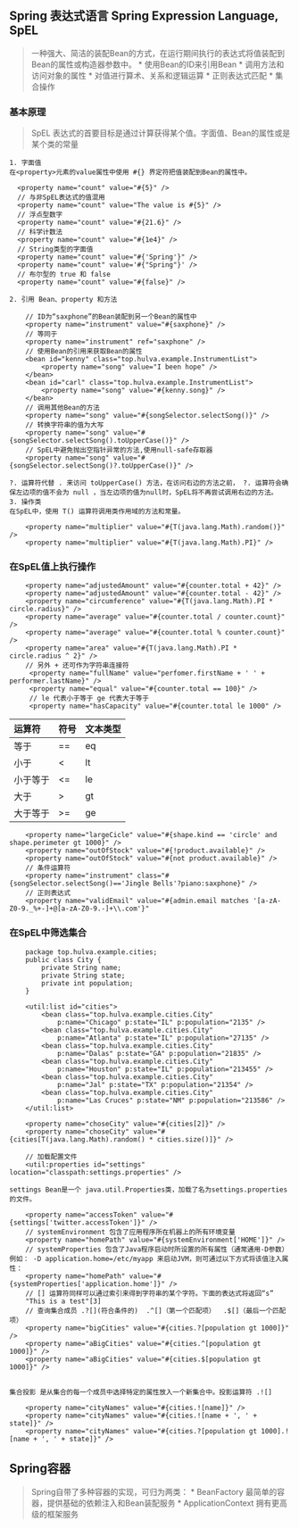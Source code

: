 ## Spring 表达式语言 Spring Expression Language, SpEL
> 一种强大、简洁的装配Bean的方式，在运行期间执行的表达式将值装配到Bean的属性或构造器参数中。
	* 使用Bean的ID来引用Bean
	* 调用方法和访问对象的属性
	* 对值进行算术、关系和逻辑运算
	* 正则表达式匹配
	* 集合操作

### 基本原理
> SpEL 表达式的首要目标是通过计算获得某个值。字面值、Bean的属性或是某个类的常量

	1. 字面值
	在<property>元素的value属性中使用 #{} 界定符把值装配到Bean的属性中。
```
  <property name="count" value="#{5}" />
  // 与非SpEL表达式的值混用
  <property name="count" value="The value is #{5}" />
  // 浮点型数字
  <property name="count" value="#{21.6}" />
  // 科学计数法
  <property name="count" value="#{1e4}" />
  // String类型的字面值
  <property name="count" value="#{'Spring'}" />
  <property name="count" value='#{"Spring"}' />
  // 布尔型的 true 和 false
  <property name="count" value="#{false}" />
```
	2. 引用 Bean、property 和方法
```
	// ID为“saxphone”的Bean装配到另一个Bean的属性中
	<property name="instrument" value="#{saxphone}" />
	// 等同于
	<property name="instrument" ref="saxphone" />
	// 使用Bean的引用来获取Bean的属性
	<bean id="kenny" class="top.hulva.example.InstrumentList">
		<property name="song" value="I been hope" />
	</bean>
	<bean id="carl" class="top.hulva.example.InstrumentList">
		<property name="song" value="#{kenny.song}" />
	</bean>
	// 调用其他Bean的方法
	<property name="song" value="#{songSelector.selectSong()}" />
	// 转换字符串的值为大写
	<property name="song" value="#{songSelector.selectSong().toUpperCase()}" />
	// SpEL中避免抛出空指针异常的方法,使用null-safe存取器
	<property name="song" value="#{songSelector.selectSong()?.toUpperCase()}" />
```
	?. 运算符代替 . 来访问 toUpperCase() 方法，在访问右边的方法之前， ?. 运算符会确保左边项的值不会为 null ，当左边项的值为null时，SpEL将不再尝试调用右边的方法。
	3. 操作类
	在SpEL中，使用 T() 运算符调用类作用域的方法和常量。
```
	<property name="multiplier" value="#{T(java.lang.Math).random()}" />
	<property name="multiplier" value="#{T(java.lang.Math).PI}" />
```

### 在SpEL值上执行操作
```
	<property name="adjustedAmount" value="#{counter.total + 42}" />
	<property name="adjustedAmount" value="#{counter.total - 42}" />
	<property name="circumference" value="#{T(java.lang.Math).PI * circle.radius}" />
	<property name="average" value="#{counter.total / counter.count}" />
	<property name="average" value="#{counter.total % counter.count}" />
	<property name="area" value="#{T(java.lang.Math).PI * circle.radius ^ 2}" />
	// 另外 + 还可作为字符串连接符
	 <property name="fullName" value="perfomer.firstName + ' ' + performer.lastName}" />
	 <property name="equal" value="#{counter.total == 100}" />
	 // le 代表小于等于 ge 代表大于等于
	 <property name="hasCapacity" value="#{counter.total le 1000" />
```
| 运算符  | 符号   | 文本类型 |
| :------| :-----| :-------|
| 等于    | ==    |	eq	   |
| 小于    | <     |	lt	   |
| 小于等于 | <=    |	le	   |
| 大于    | >     |	gt	   |
| 大于等于 | >=    |	ge	   |
```
	<property name="largeCicle" value="#{shape.kind == 'circle' and shape.perimeter gt 1000}" />
	<property name="outOfStock" value="#{!product.available}" />
	<property name="outOfStock" value="#{not product.available}" />
	// 条件运算符
	<property name="instrument" class="#{songSelector.selectSong()=='Jingle Bells'?piano:saxphone}" />
	// 正则表达式
	<property name="validEmail" value="#{admin.email matches '[a-zA-Z0-9._%+-]+@[a-zA-Z0-9.-]+\\.com'}"
```

### 在SpEL中筛选集合
```
	package top.hulva.example.cities;
	public class City {
		private String name;
		private String state;
		private int population;
	}
```
```
	<util:list id="cities">
		<bean class="top.hulva.example.cities.City"
			p:name="Chicago" p:state="IL" p:population="2135" />
		<bean class="top.hulva.example.cities.City"
			p:name="Atlanta" p:state="IL" p:population="27135" />
		<bean class="top.hulva.example.cities.City"
			p:name="Dalas" p:state="GA" p:population="21835" />
		<bean class="top.hulva.example.cities.City"
			p:name="Houston" p:state="IL" p:population="213455" />
		<bean class="top.hulva.example.cities.City"
			p:name="Jal" p:state="TX" p:population="21354" />
		<bean class="top.hulva.example.cities.City"
			p:name="Las Cruces" p:state="NM" p:population="213586" />
	</util:list>
	
	<property name="choseCity" value="#{cities[2]}" />
	<property name="choseCity" value="#{cities[T(java.lang.Math).random() * cities.size()]}" />
```
```
	// 加载配置文件
	<util:properties id="settings" location="classpath:settings.properties" />
```
	settings Bean是一个 java.util.Properties类，加载了名为settings.properties的文件。
```
	<property name="accessToken" value="#{settings['twitter.accessToken']}" />
	// systemEnvironment 包含了应用程序所在机器上的所有环境变量
	<property name="homePath" value="#{systemEnvironment['HOME']}" />
	// systemProperties 包含了Java程序启动时所设置的所有属性（通常通用-D参数）例如： -D application.home=/etc/myapp 来启动JVM，则可通过以下方式将该值注入属性：
	<property name="homePath" value="#{systemProperties['application.home']}" />
	// [] 运算符同样可以通过索引来得到字符串的某个字符。下面的表达式将返回“s”
	"This is a test"[3]
	// 查询集合成员 .?[](符合条件的)  .^[]（第一个匹配项）  .$[]（最后一个匹配项）
	<property name="bigCities" value="#{cities.?[population gt 1000]}" />
	<property name="aBigCities" value="#{cities.^[population gt 1000]}" />
	<property name="aBigCities" value="#{cities.$[population gt 1000]}" />
	
```
	集合投影 是从集合的每一个成员中选择特定的属性放入一个新集合中。投影运算符 .![]
```
	<property name="cityNames" value="#{cities.![name]}" />
	<property name="cityNames" value="#{cities.![name + ', ' + state]}" />
	<property name="cityNames" value="#{cities.?[population gt 1000].![name + ', ' + state]}" />
```

## Spring容器
> Spring自带了多种容器的实现，可归为两类：
	* BeanFactory 最简单的容器，提供基础的依赖注入和Bean装配服务
	* ApplicationContext 拥有更高级的框架服务
	


